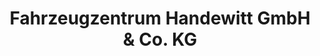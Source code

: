 ---
title: "Fahrzeugzentrum Handewitt GmbH & Co. KG"
url: /handewitt/fahrzeugzentrum-handewitt-gmbh-und-co-kg/
shop: Autowerkstatt
---